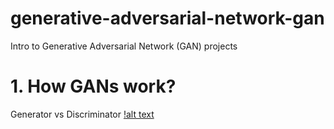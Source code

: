 # generative-adversarial-network-gan
Intro to Generative Adversarial Network (GAN) projects

# 1. How GANs work?

Generator vs Discriminator
[!alt text](https://www.google.com/url?sa=i&url=https%3A%2F%2Fnaokishibuya.medium.com%2Funderstanding-generative-adversarial-networks-4dafc963f2ef&psig=AOvVaw0LgoN3NMqQ8cPSLWMbHHT2&ust=1631631795062000&source=images&cd=vfe&ved=0CAsQjRxqFwoTCKCOqqKc_PICFQAAAAAdAAAAABAD)


